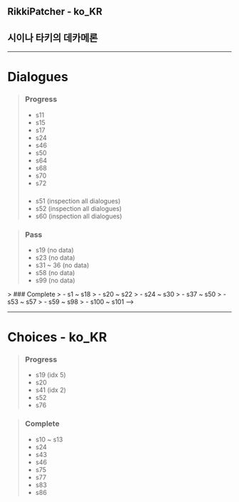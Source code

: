 ## RikkiPatcher - ko_KR
## 시이나 타키의 데카메론

---

# Dialogues
> ### Progress
> - s11
> - s15
> - s17
> - s24
> - s46
> - s50
> - s64
> - s68
> - s70
> - s72
> ###
> - s51 (inspection all dialogues)
> - s52 (inspection all dialogues)
> - s60 (inspection all dialogues)

> ### Pass
> - s19 (no data)
> - s23 (no data)
> - s31 ~ 36 (no data)
> - s58 (no data)
> - s99 (no data)

<!-->> ### Complete
> - s1 ~ s18
> - s20 ~ s22
> - s24 ~ s30
> - s37 ~ s50
> - s53 ~ s57
> - s59 ~ s98
> - s100 ~ s101 -->

---

# Choices - ko_KR
> ### Progress
> - s19 (idx 5)
> - s20
> - s41 (idx 2)
> - s52
> - s76

> ### Complete
> - s10 ~ s13
> - s24
> - s43
> - s46
> - s75
> - s77
> - s83
> - s86